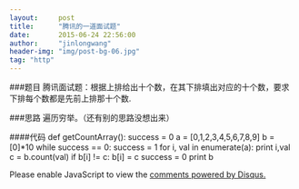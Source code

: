 ```yaml
---
layout:     post
title:      "腾讯的一道面试题"
date:       2015-06-24 22:56:00
author:     "jinlongwang"
header-img: "img/post-bg-06.jpg"
tag: "http"
---
```

###题目
 腾讯面试题：根据上排给出十个数，在其下排填出对应的十个数，要求下排每个数都是先前上排那十个数.

###思路
 遍历穷举。（还有别的思路没想出来）

####代码
      def getCountArray():
          success = 0
          a = [0,1,2,3,4,5,6,7,8,9]
          b = [0]*10
          while success == 0:
              success = 1
              for i, val in enumerate(a):
                  print i,val
                  c = b.count(val)
                  if b[i] != c:
                      b[i] = c
                      success = 0
      print b

<div id="disqus_thread"></div>
<script type="text/javascript">
    /* * * CONFIGURATION VARIABLES * * */
    var disqus_shortname = 'jinlongwang';

    /* * * DON'T EDIT BELOW THIS LINE * * */
    (function() {
        var dsq = document.createElement('script'); dsq.type = 'text/javascript'; dsq.async = true;
        dsq.src = '//' + disqus_shortname + '.disqus.com/embed.js';
        (document.getElementsByTagName('head')[0] || document.getElementsByTagName('body')[0]).appendChild(dsq);
    })();
</script>
<noscript>Please enable JavaScript to view the <a href="https://disqus.com/?ref_noscript" rel="nofollow">comments powered by Disqus.</a></noscript>
